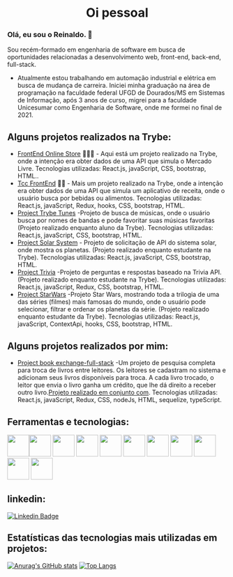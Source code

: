 ### <h1 align="center">Oi pessoal</h1>


### Olá, eu sou o Reinaldo. 👋
Sou recém-formado em engenharia de software em busca de oportunidades relacionadas a desenvolvimento web, front-end, back-end, full-stack.
- Atualmente estou trabalhando em automação industrial e elétrica em busca de mudança de carreira. Iniciei minha graduação na área de programação na faculdade federal UFGD de Dourados/MS em Sistemas de Informação, após 3 anos de curso, migrei para a faculdade Unicesumar como Engenharia de Software, onde me formei no final de 2021.
## Alguns projetos realizados na Trybe:
- [FrontEnd Online Store](https://jade-trifle-9cc2b8.netlify.app/) 👨🏼‍🏫 - Aqui está um projeto realizado na Trybe, onde a intenção era obter dados de uma API que simula o Mercado Livre. Tecnologias utilizadas: React.js, javaScript, CSS, bootstrap, HTML..
- [Tcc FrontEnd](https://effortless-jelly-2a6292.netlify.app/) ✍🏼 - Mais um projeto realizado na Trybe, onde a intenção era obter dados de uma API que simula um aplicativo de receita, onde o usuário busca por bebidas ou alimentos. Tecnologias utilizadas: React.js, javaScript, Redux, hooks, CSS, bootstrap, HTML.
- [Project Trybe Tunes](https://trybe-tunes.web.app/)  -Projeto de busca de músicas, onde o usuário busca por nomes de bandas e pode favoritar suas músicas favoritas (Projeto realizado enquanto aluno da Trybe). Tecnologias utilizadas: React.js, javaScript, CSS, bootstrap, HTML.
- [Project Solar System](https://helpful-duckanoo-fa7037.netlify.app/)  - Projeto de solicitação de API do sistema solar, onde mostra os planetas. (Projeto realizado enquanto estudante na Trybe). Tecnologias utilizadas: React.js, javaScript, CSS, bootstrap, HTML.
- [Project Trivia](https://benevolent-liger-a7fc49.netlify.app/)  -Projeto de perguntas e respostas baseado na Trivia API.(Projeto realizado enquanto estudante na Trybe). Tecnologias utilizadas: React.js, javaScript, Redux, CSS, bootstrap, HTML.
- [Project StarWars](https://prismatic-conkies-e5b11a.netlify.app/)  -Projeto Star Wars, mostrando toda a trilogia de uma das séries (filmes) mais famosas do mundo, onde o usuário pode selecionar, filtrar e ordenar os planetas da série. (Projeto realizado enquanto estudante da Trybe). Tecnologias utilizadas: React.js, javaScript, ContextApi, hooks, CSS, bootstrap, HTML.
 ## Alguns projetos realizados por mim:
- [Project book exchange-full-stack](https://skambooks-production.up.railway.app/skambooks)  -Um projeto de pesquisa completa para troca de livros entre leitores. Os leitores se cadastram no sistema e adicionam seus livros disponíveis para troca. A cada livro trocado, o leitor que envia o livro ganha um crédito, que lhe dá direito a receber outro livro.[Projeto realizado em conjunto com](https://github.com/stonefullstm). Tecnologias utilizadas: React.js, javaScript, Redux, CSS, nodeJs, HTML, sequelize, typeScript.

## Ferramentas e tecnologias:

<img src="https://cdn.jsdelivr.net/gh/devicons/devicon/icons/react/react-original.svg" width="50" height="50"/><img src="https://cdn.jsdelivr.net/gh/devicons/devicon/icons/javascript/javascript-original.svg" width="50" height="50"/>
<img src="https://cdn.jsdelivr.net/gh/devicons/devicon/icons/redux/redux-original.svg" width="50" height="50"/>
<img src="https://cdn.jsdelivr.net/gh/devicons/devicon/icons/mysql/mysql-original.svg" width="50" height="50"/>
<img src="https://cdn.jsdelivr.net/gh/devicons/devicon/icons/git/git-original.svg" width="50" height="50"/>
<img src="https://cdn.jsdelivr.net/gh/devicons/devicon/icons/html5/html5-original.svg" width="50" height="50"/>
<img src="https://cdn.jsdelivr.net/gh/devicons/devicon/icons/bootstrap/bootstrap-original.svg" width="50" height="50"/>
<img src="https://cdn.jsdelivr.net/gh/devicons/devicon/icons/python/python-original.svg" width="50" height="50"/>
<img src="https://cdn.jsdelivr.net/gh/devicons/devicon/icons/c/c-original.svg" width="50" height="50"/>
<img src="https://cdn.jsdelivr.net/gh/devicons/devicon/icons/docker/docker-original.svg" width="50" height="50"/>
<img src="https://cdn.jsdelivr.net/gh/devicons/devicon/icons/sequelize/sequelize-original.svg" width="50" height="50"/>
## linkedin:

[![Linkedin Badge](https://img.shields.io/badge/-LinkedIn-blue?style=flat-square&logo=Linkedin&logoColor=white&link=https://www.linkedin.com/in/reinaldo-pereira-9222a27a/)](https://www.linkedin.com/in/reinaldo-pereira-9222a27a/)
## Estatísticas das tecnologias mais utilizadas em projetos:
[![Anurag's GitHub stats](https://github-readme-stats.vercel.app/api?username=reinaldoper)](https://github.com/reinaldoper/github-readme-stats)
[![Top Langs](https://github-readme-stats.vercel.app/api/top-langs/?username=reinaldoper&layout=compact)](https://github.com/reinaldoper/github-readme-stats)

